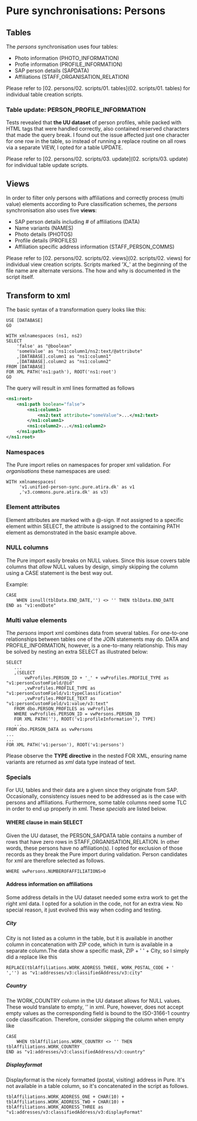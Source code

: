 # **Pure synchronisations: Persons**

## Tables

The *persons* synchronisation uses four tables:

- Photo information (PHOTO_INFORMATION)
- Profie information (PROFILE_INFORMATION)
- SAP person details (SAPDATA)
- Affiliations (STAFF_ORGANISATION_RELATION)

Please refer to [02. persons/02. scripts/01. tables](02. scripts/01. tables) for individual table creation scripts.

### Table update: PERSON_PROFILE_INFORMATION

Tests revealed that **the UU dataset** of person profiles, while packed with HTML tags that were handled correctly, also contained reserved characters that made the query break. I found out the issue affected just one character for one row in the table, so instead of running a replace routine on all rows via a separate VIEW, I opted for a table UPDATE.

Please refer to [02. persons/02. scripts/03. update](02. scripts/03. update) for individual table update scripts.

## Views

In order to filter only persons with affiliations and correctly process
 (multi value) elements according to Pure classification schemes, the *persons* synchronisation also uses five **views**:

- SAP person details including # of affiliations (DATA)
- Name variants (NAMES)
- Photo details (PHOTOS)
- Profile details (PROFILES)
- Affiliation specific address information (STAFF_PERSON_COMMS)

Please refer to [02. persons/02. scripts/02. views](02. scripts/02. views) for individual view creation scripts. Scripts marked 'X_' at the beginning of the file name are alternate versions. The how and why is documented in the script itself.

## Transform to xml

The basic syntax of a transformation query looks like this:

```tsql
USE [DATABASE]
GO

WITH xmlnamespaces (ns1, ns2)
SELECT
    'false' as "@boolean"
    'someValue' as "ns1:column1/ns2:text/@attribute"
    ,[DATABASE].column1 as "ns1:column1"
    ,[DATABASE].column2 as "ns1:column2"
FROM [DATABASE]
FOR XML PATH('ns1:path'), ROOT('ns1:root')
GO
```

The query will result in xml lines formatted as follows
```xml
<ns1:root>
    <ns1:path boolean="false">
        <ns1:column1>
            <ns2:text attribute="someValue">...</ns2:text>
        </ns1:column1>
        <ns1:column2>...</ns1:column2>
    </ns1:path>
</ns1:root>
```

### Namespaces

The Pure import relies on namespaces for proper xml validation. For
 *organisations* these namespaces are used:

 ```tsql
WITH xmlnamespaces(
      'v1.unified-person-sync.pure.atira.dk' as v1
      ,'v3.commons.pure.atira.dk' as v3)
```
### Element attributes

Element attributes are marked with a @-sign. If not assigned to a specific element within SELECT, the attribute is assigned to the containing PATH element as demonstrated in the basic example above.

### NULL columns

The Pure import easily breaks on NULL values. Since this issue covers table columns that *allow* NULL values by design, simply skipping the column using a CASE statement is the best way out.

Example:

```tsql
CASE
    WHEN isnull(tblData.END_DATE,'') <> '' THEN tblData.END_DATE
END as "v1:endDate"
```  

### Multi value elements

The *persons* import xml combines data from several tables. For one-to-one relationships between tables one of the JOIN statements may do. DATA and PROFILE_INFORMATION, however, is a one-to-many relationship. This may be solved by nesting an extra SELECT as illustrated below:

 ```tsql
SELECT
    ...
    ,(SELECT
        vwProfiles.PERSON_ID + '_' + vwProfiles.PROFILE_TYPE as "v1:personCustomField/@id"
        ,vwProfiles.PROFILE_TYPE as "v1:personCustomField/v1:typeClassification"
        ,vwProfiles.PROFILE_TEXT as "v1:personCustomField/v1:value/v3:text"
    FROM dbo.PERSON_PROFILES as vwProfiles
    WHERE vwProfiles.PERSON_ID = vwPersons.PERSON_ID
    FOR XML PATH(''), ROOT('v1:profileInformation'), TYPE)
    ...
FROM dbo.PERSON_DATA as vwPersons
...
...
FOR XML PATH('v1:person'), ROOT('v1:persons')

```

Please observe the **TYPE directive** in the nested FOR XML, ensuring name variants are returned as *xml* data type instead of text.

### Specials

For UU, tables and their data are a given since they originate from SAP. Occasionally, consistency issues need to be addressed as is the case with persons and affiliations. Furthermore, some table columns need some TLC in order to end up properly in xml. These *specials* are listed below.

#### WHERE clause in main SELECT

Given the UU dataset, the PERSON_SAPDATA table contains a number of rows that have zero rows in STAFF_ORGANISATION_RELATION. In other words, these persons have no affiliation(s). I opted for exclusion of those records as they break the Pure import during validation. Person candidates for xml are therefore selected as follows.

```tsql
WHERE vwPersons.NUMBEROFAFFILIATIONS>0
```

#### Address information on affiliations

Some address details in the UU dataset needed some extra work to get the right xml data. I opted for a solution in the code, not for an extra view. No special reason, it just evolved this way when coding and testing.

##### City

City is not listed as a column in the table, but it is available in another column in concatenation with ZIP code, which in turn is available in a separate column.The data show a specific mask, ZIP  + '  ' + City, so I simply did a replace like this

```tsql
REPLACE(tblAffiliations.WORK_ADDRESS_THREE, WORK_POSTAL_CODE + '  ','') as "v1:addresses/v3:classifiedAddress/v3:city"
```
##### Country

The WORK_COUNTRY column in the UU dataset allows for NULL values. These would translate to empty, '' in xml. Pure, however, does not accept empty values as the corresponding field is bound to the ISO-3166-1 country code classification. Therefore, consider skipping the column when empty like

```tsql
CASE
    WHEN tblAffiliations.WORK_COUNTRY <> '' THEN tblAffiliations.WORK_COUNTRY
END as "v1:addresses/v3:classifiedAddress/v3:country"
```   
##### Displayformat

Displayformat is the nicely formatted (postal, visiting) address in Pure. It's not available in a table column, so it's concatenated in the script as follows.

```tsql
tblAffiliations.WORK_ADDRESS_ONE + CHAR(10) + tblAffiliations.WORK_ADDRESS_TWO + CHAR(10) + tblAffiliations.WORK_ADDRESS_THREE as "v1:addresses/v3:classifiedAddress/v3:displayFormat"
```
